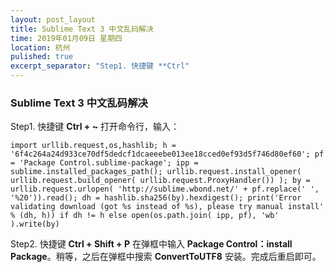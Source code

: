 ```yaml
---
layout: post_layout
title: Sublime Text 3 中文乱码解决
time: 2019年01月09日 星期四
location: 杭州
pulished: true
excerpt_separator: "Step1. 快捷键 **Ctrl"
---
```


### Sublime Text 3 中文乱码解决

Step1. 快捷键 **Ctrl + ~** 打开命令行，输入：

```
import urllib.request,os,hashlib; h = '6f4c264a24d933ce70df5dedcf1dcaeeebe013ee18cced0ef93d5f746d80ef60'; pf = 'Package Control.sublime-package'; ipp = sublime.installed_packages_path(); urllib.request.install_opener( urllib.request.build_opener( urllib.request.ProxyHandler()) ); by = urllib.request.urlopen( 'http://sublime.wbond.net/' + pf.replace(' ', '%20')).read(); dh = hashlib.sha256(by).hexdigest(); print('Error validating download (got %s instead of %s), please try manual install' % (dh, h)) if dh != h else open(os.path.join( ipp, pf), 'wb' ).write(by)
```

Step2. 快捷键 **Ctrl + Shift + P** 在弹框中输入 **Package Control：install Package**。稍等，之后在弹框中搜索 **ConvertToUTF8** 安装。完成后重启即可。